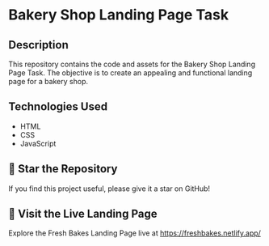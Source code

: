 # Bakery Shop Landing Page Task

## Description

This repository contains the code and assets for the Bakery Shop Landing Page Task. The objective is to create an appealing and functional landing page for a bakery shop.

## Technologies Used

- HTML
- CSS
- JavaScript

## 🌟 Star the Repository

If you find this project useful, please give it a star on GitHub!

## 🚀 Visit the Live Landing Page

Explore the Fresh Bakes Landing Page live at https://freshbakes.netlify.app/



